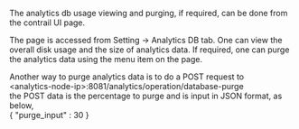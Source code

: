 The analytics db usage viewing and purging, if required, can be done from the contrail UI page.

The page is accessed from Setting -> Analytics DB tab. One can view the overall disk usage and the size of analytics data. If required, one can purge the analytics data using the menu item on the page.

Another way to purge analytics data is to do a POST request to  
\<analytics-node-ip\>:8081/analytics/operation/database-purge  
the POST data is the percentage to purge and is input in JSON format, as below,  
{ "purge_input" : 30 }

